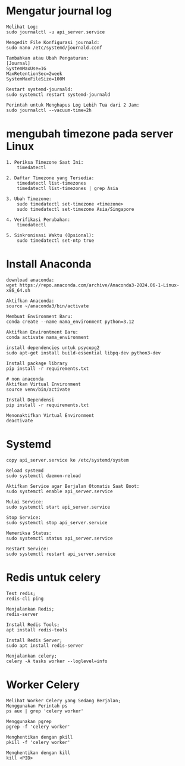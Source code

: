 # Mengatur journal log

    Melihat Log:
    sudo journalctl -u api_server.service

    Mengedit File Konfigurasi journald:
    sudo nano /etc/systemd/journald.conf

    Tambahkan atau Ubah Pengaturan:
    [Journal]
    SystemMaxUse=1G
    MaxRetentionSec=2week
    SystemMaxFileSize=100M

    Restart systemd-journald:
    sudo systemctl restart systemd-journald

    Perintah untuk Menghapus Log Lebih Tua dari 2 Jam:
    sudo journalctl --vacuum-time=2h


# mengubah timezone pada server Linux
    1. Periksa Timezone Saat Ini:
        timedatectl

    2. Daftar Timezone yang Tersedia:
        timedatectl list-timezones
        timedatectl list-timezones | grep Asia

    3. Ubah Timezone:
        sudo timedatectl set-timezone <timezone>
        sudo timedatectl set-timezone Asia/Singapore

    4. Verifikasi Perubahan:
        timedatectl

    5. Sinkronisasi Waktu (Opsional):
        sudo timedatectl set-ntp true

# Install Anaconda

    download anaconda:
    wget https://repo.anaconda.com/archive/Anaconda3-2024.06-1-Linux-x86_64.sh

    Aktifkan Anaconda:
    source ~/anaconda3/bin/activate

    Membuat Environment Baru:
    conda create --name nama_environment python=3.12

    Aktifkan Environtment Baru:
    conda activate nama_environment

    install dependencies untuk psycopg2
    sudo apt-get install build-essential libpq-dev python3-dev
    
    Install package library
    pip install -r requirements.txt

    # non anaconda
    Aktifkan Virtual Environment
    source venv/bin/activate

    Install Dependensi
    pip install -r requirements.txt

    Menonaktifkan Virtual Environment
    deactivate

# Systemd
    copy api_server.service ke /etc/systemd/system

    Reload systemd
    sudo systemctl daemon-reload

    Aktifkan Service agar Berjalan Otomatis Saat Boot:
    sudo systemctl enable api_server.service

    Mulai Service:
    sudo systemctl start api_server.service

    Stop Service:
    sudo systemctl stop api_server.service

    Memeriksa Status:
    sudo systemctl status api_server.service

    Restart Service:
    sudo systemctl restart api_server.service

# Redis untuk celery

    Test redis;
    redis-cli ping

    Menjalankan Redis;
    redis-server

    Install Redis Tools;
    apt install redis-tools

    Install Redis Server;
    sudo apt install redis-server

    Menjalankan celery;
    celery -A tasks worker --loglevel=info

# Worker Celery

    Melihat Worker Celery yang Sedang Berjalan;
    Menggunakan Perintah ps
    ps aux | grep 'celery worker'

    Menggunakan pgrep
    pgrep -f 'celery worker'

    Menghentikan dengan pkill
    pkill -f 'celery worker'

    Menghentikan dengan kill
    kill <PID>

